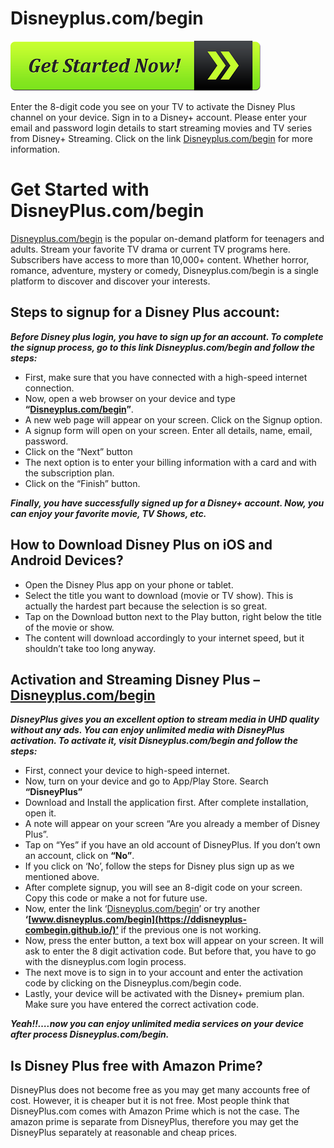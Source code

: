 # Disneyplus.com/begin

[![Disneyplus.com/begin](get-started-now-button.png)](http://dis.amdonline.site/)

Enter the 8-digit code you see on your TV to activate the Disney Plus channel on your device. Sign in to a Disney+ account. Please enter your email and password login details to start streaming movies and TV series from Disney+ Streaming. Click on the link [Disneyplus.com/begin](https://ddisneyplus-combegin.github.io/) for more information.


# Get Started with DisneyPlus.com/begin

[Disneyplus.com/begin](https://ddisneyplus-combegin.github.io/) is the popular on-demand platform for teenagers and adults. Stream your favorite TV drama or current TV programs here. Subscribers have access to more than 10,000+ content. Whether horror, romance, adventure, mystery or comedy, Disneyplus.com/begin is a single platform to discover and discover your interests.

## Steps to signup for a Disney Plus account:

**_Before Disney plus login, you have to sign up for an account. To complete the signup process, go to this link Disneyplus.com/begin and follow the steps:_**

* First, make sure that you have connected with a high-speed internet connection.
* Now, open a web browser on your device and type **“[Disneyplus.com/begin](https://ddisneyplus-combegin.github.io/)”**.
* A new web page will appear on your screen. Click on the Signup option.
* A signup form will open on your screen. Enter all details, name, email, password.
* Click on the “Next” button
* The next option is to enter your billing information with a card and with the subscription plan.
* Click on the “Finish” button.

**_Finally, you have successfully signed up for a Disney+ account. Now, you can enjoy your favorite movie, TV Shows, etc._**


## How to Download Disney Plus on iOS and Android Devices?

* Open the Disney Plus app on your phone or tablet.
* Select the title you want to download (movie or TV show). This is actually the hardest part because the selection is so great.
* Tap on the Download button next to the Play button, right below the title of the movie or show.
* The content will download accordingly to your internet speed, but it shouldn’t take too long anyway.

## Activation and Streaming Disney Plus – [Disneyplus.com/begin](https://ddisneyplus-combegin.github.io/)

**_DisneyPlus gives you an excellent option to stream media in UHD quality without any ads. You can enjoy unlimited media with DisneyPlus activation. To activate it, visit Disneyplus.com/begin and follow the steps:_**

* First, connect your device to high-speed internet.
* Now, turn on your device and go to App/Play Store. Search **“DisneyPlus”**
* Download and Install the application first. After complete installation, open it.
* A note will appear on your screen “Are you already a member of Disney Plus”.
* Tap on “Yes” if you have an old account of DisneyPlus. If you don’t own an account, click on **“No”**.
* If you click on ‘No’, follow the steps for Disney plus sign up as we mentioned above.
* After complete signup, you will see an 8-digit code on your screen. Copy this code or make a not for future use.
* Now, enter the link ‘[Disneyplus.com/begin](https://ddisneyplus-combegin.github.io/)’ or try another **‘[www.disneyplus.com/begin](https://ddisneyplus-combegin.github.io/)’** if the previous one is not working.
* Now, press the enter button, a text box will appear on your screen. It will ask to enter the 8 digit activation code. But before that, you have to go with the disneyplus.com login process.
* The next move is to sign in to your account and enter the activation code by clicking on the Disneyplus.com/begin code.
* Lastly, your device will be activated with the Disney+ premium plan. Make sure you have entered the correct activation code.

**_Yeah!!….now you can enjoy unlimited media services on your device after process Disneyplus.com/begin._**

## Is Disney Plus free with Amazon Prime?

DisneyPlus does not become free as you may get many accounts free of cost. However, it is cheaper but it is not free. Most people think that DisneyPlus.com comes with Amazon Prime which is not the case. The amazon prime is separate from DisneyPlus, therefore you may get the DisneyPlus separately at reasonable and cheap prices.

